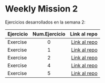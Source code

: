 # Weekly Mission 2
Ejercicios desarrollados en la semana 2:

| Ejercicio | Num.Ejercicio | Link al repo |
| ------------- |:-------------:| -----:|
|Exercise |0     |[Link al repo](https://github.com/MiguelARojas/Exercise_0_week2)
|Exercise |1     |[Link al repo](https://github.com/MiguelARojas/Exercise_1_week2)
|Exercise |2     |[Link al repo](https://github.com/MiguelARojas/Exercise_2_week2)
|Exercise |4     |[Link al repo](https://github.com/MiguelARojas/Exercise_4_week2)
|Exercise |5     |[Link al repo](https://github.com/MiguelARojas/Exercise_5_week2)
